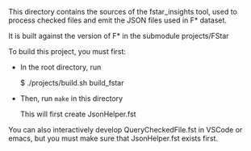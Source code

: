 This directory contains the sources of the fstar_insights tool,
used to process checked files and emit the JSON files used in F* dataset.

It is built against the version of F* in the submodule projects/FStar

To build this project, you must first:

* In the root directory, run

  $ ./projects/build.sh build_fstar
  
* Then, run `make` in this directory

  This will first create JsonHelper.fst

You can also interactively develop QueryCheckedFile.fst in VSCode or emacs, 
but you must make sure that JsonHelper.fst exists first.
